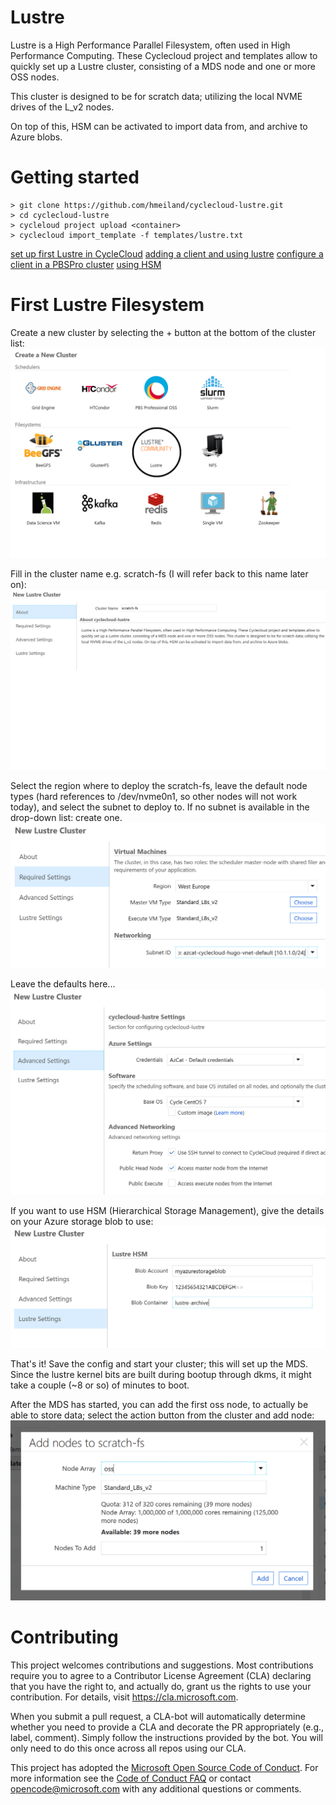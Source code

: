 
# Lustre

Lustre is a High Performance Parallel Filesystem, often used in High Performance Computing. These Cyclecloud project and templates allow to quickly set up a Lustre cluster, consisting of a MDS node and one or more OSS nodes.

This cluster is designed to be for scratch data; utilizing the local NVME drives of the L_v2 nodes.

On top of this, HSM can be activated to import data from, and archive to Azure blobs. 

# Getting started

```
> git clone https://github.com/hmeiland/cyclecloud-lustre.git
> cd cyclecloud-lustre
> cycleloud project upload <container>
> cyclecloud import_template -f templates/lustre.txt 
```

[set up first Lustre in CycleCloud](manual/FIRST-LUSTRE.md)
[adding a client and using lustre](manual/LUSTRE-CLIENT.md)
[configure a client in a PBSPro cluster](manual/PBSPRO.md)
[using HSM](manual/HSM.md)


# First Lustre Filesystem

Create a new cluster by selecting the + button at the bottom of the cluster list:
![Create new cluster](manual/create-new-cluster.png?raw=true)

Fill in the cluster name e.g. scratch-fs (I will refer back to this name later on):
![cluster name](manual/cluster-name.png?raw=true)

Select the region where to deploy the scratch-fs, leave the default node types (hard references to /dev/nvme0n1, so other nodes will not work today), and select the subnet to deploy to. If no subnet is available in the drop-down list: create one.
![required-settings](manual/required-settings.png?raw=true)

Leave the defaults here...
![advanced-settings](manual/advanced-settings.png?raw=true)

If you want to use HSM (Hierarchical Storage Management), give the details on your Azure storage blob to use:
![lustre-settings](manual/lustre-settings.png?raw=true)

That's it! Save the config and start your cluster; this will set up the MDS. Since the lustre kernel bits are built during bootup through dkms, it might take a couple (~8 or so) of minutes to boot.

After the MDS has started, you can add the first oss node, to actually be able to store data; select the action button from the cluster and add node:
![add-oss](manual/add-oss.png?raw=true)

# Contributing

This project welcomes contributions and suggestions.  Most contributions require you to agree to a
Contributor License Agreement (CLA) declaring that you have the right to, and actually do, grant us
the rights to use your contribution. For details, visit https://cla.microsoft.com.

When you submit a pull request, a CLA-bot will automatically determine whether you need to provide
a CLA and decorate the PR appropriately (e.g., label, comment). Simply follow the instructions
provided by the bot. You will only need to do this once across all repos using our CLA.

This project has adopted the [Microsoft Open Source Code of Conduct](https://opensource.microsoft.com/codeofconduct/).
For more information see the [Code of Conduct FAQ](https://opensource.microsoft.com/codeofconduct/faq/) or
contact [opencode@microsoft.com](mailto:opencode@microsoft.com) with any additional questions or comments.
